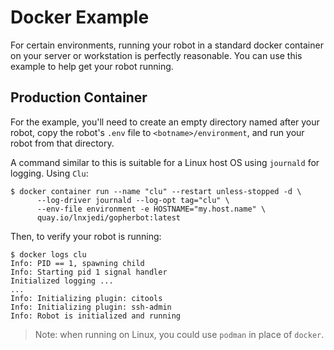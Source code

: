 # Docker Example

For certain environments, running your robot in a standard docker container on your server or workstation is perfectly reasonable. You can use this example to help get your robot running.

## Production Container

For the example, you'll need to create an empty directory named after your robot, copy the robot's `.env` file to `<botname>/environment`, and run your robot from that directory.

A command similar to this is suitable for a Linux host OS using `journald` for logging. Using `Clu`:

```
$ docker container run --name "clu" --restart unless-stopped -d \
	  --log-driver journald --log-opt tag="clu" \
	  --env-file environment -e HOSTNAME="my.host.name" \
	  quay.io/lnxjedi/gopherbot:latest
```

Then, to verify your robot is running:
```
$ docker logs clu
Info: PID == 1, spawning child
Info: Starting pid 1 signal handler
Initialized logging ...
...
Info: Initializing plugin: citools
Info: Initializing plugin: ssh-admin
Info: Robot is initialized and running
```

> Note: when running on Linux, you could use `podman` in place of `docker`.
